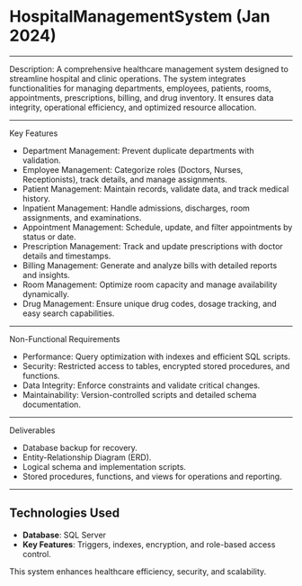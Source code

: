 # HospitalManagementSystem (Jan 2024)

-------------------------------------------------------------------------------------------------------------------------------------------------------------------

Description:
A comprehensive healthcare management system designed to streamline hospital and clinic operations. The system integrates functionalities for managing departments, employees, patients, rooms, appointments, prescriptions, billing, and drug inventory. It ensures data integrity, operational efficiency, and optimized resource allocation.

-------------------------------------------------------------------------------------------------------------------------------------------------------------------

Key Features
- Department Management: Prevent duplicate departments with validation.
- Employee Management: Categorize roles (Doctors, Nurses, Receptionists), track details, and manage assignments.
- Patient Management: Maintain records, validate data, and track medical history.
- Inpatient Management: Handle admissions, discharges, room assignments, and examinations.
- Appointment Management: Schedule, update, and filter appointments by status or date.
- Prescription Management: Track and update prescriptions with doctor details and timestamps.
- Billing Management: Generate and analyze bills with detailed reports and insights.
- Room Management: Optimize room capacity and manage availability dynamically.
- Drug Management: Ensure unique drug codes, dosage tracking, and easy search capabilities.

-------------------------------------------------------------------------------------------------------------------------------------------------------------------

Non-Functional Requirements
- Performance: Query optimization with indexes and efficient SQL scripts.
- Security: Restricted access to tables, encrypted stored procedures, and functions.
- Data Integrity: Enforce constraints and validate critical changes.
- Maintainability: Version-controlled scripts and detailed schema documentation.

-------------------------------------------------------------------------------------------------------------------------------------------------------------------

Deliverables
- Database backup for recovery.
- Entity-Relationship Diagram (ERD).
- Logical schema and implementation scripts.
- Stored procedures, functions, and views for operations and reporting.

---

## **Technologies Used**
- **Database**: SQL Server
- **Key Features**: Triggers, indexes, encryption, and role-based access control.

This system enhances healthcare efficiency, security, and scalability.
